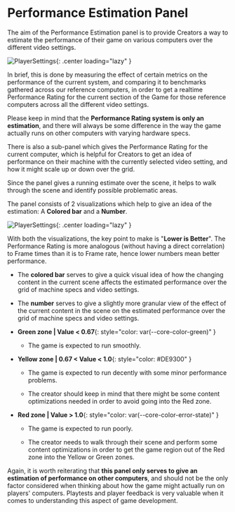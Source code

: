 # Performance Estimation Panel

The aim of the Performance Estimation panel is to provide Creators a way to estimate the performance of their game on various computers over the different video settings.

![PlayerSettings](../img/getting_started/performance_panel.png){: .center loading="lazy" }

In brief, this is done by measuring the effect of certain metrics on the performance of the current system, and comparing it to benchmarks gathered across our reference computers, in order to get a realtime Performance Rating for the current section of the Game for those reference computers across all the different video settings.

Please keep in mind that the **Performance Rating system is only an estimation**, and there will always be some difference in the way the game actually runs on other computers with varying hardware specs.

There is also a sub-panel which gives the Performance Rating for the current computer, which is helpful for Creators to get an idea of performance on their machine with the currently selected video setting, and how it might scale up or down over the grid.

Since the panel gives a running estimate over the scene, it helps to walk through the scene and identify possible problematic areas.

The panel consists of 2 visualizations which help to give an idea of the estimation: A **Colored bar** and a **Number**.

![PlayerSettings](../img/getting_started/performance_panel_2.png){: .center loading="lazy" }

With both the visualizations, the key point to make is "**Lower is Better**". The Performance Rating is more analogous (without having a direct correlation) to Frame times than it is to Frame rate, hence lower numbers mean better performance.

- The **colored bar** serves to give a quick visual idea of how the changing content in the current scene affects the estimated performance over the grid of machine specs and video settings.

- The **number** serves to give a slightly more granular view of the effect of the current content in the scene on the estimated performance over the grid of machine specs and video settings.

- **Green zone | Value < 0.67**{: style="color: var(--core-color-green)" }

    - The game is expected to run smoothly.

- **Yellow zone | 0.67 < Value < 1.0**{: style="color: #DE9300" }

    - The game is expected to run decently with some minor performance problems.

    - The creator should keep in mind that there might be some content optimizations needed in order to avoid going into the Red zone.

- **Red zone | Value > 1.0**{: style="color: var(--core-color-error-state)" }

    - The game is expected to run poorly.

    - The creator needs to walk through their scene and perform some content optimizations in order to get the game region out of the Red zone into the Yellow or Green zones.

Again, it is worth reiterating that **this panel only serves to give an estimation of performance on other computers**, and should not be the only factor considered when thinking about how the game might actually run on players' computers. Playtests and player feedback is very valuable when it comes to understanding this aspect of game development.
